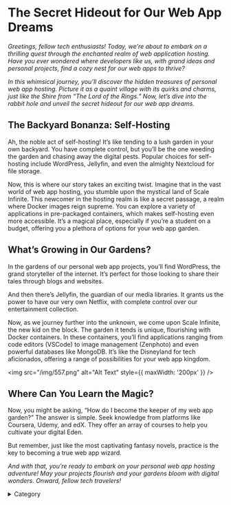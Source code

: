 # The Secret Hideout for Our Web App Dreams

*Greetings, fellow tech enthusiasts! Today, we’re about to embark on a thrilling quest through the enchanted realm of web application hosting. Have you ever wondered where developers like us, with grand ideas and personal projects, find a cozy nest for our web apps to thrive?*

*In this whimsical journey, you’ll discover the hidden treasures of personal web app hosting. Picture it as a quaint village with its quirks and charms, just like the Shire from “The Lord of the Rings.” Now, let’s dive into the rabbit hole and unveil the secret hideout for our web app dreams.*

## The Backyard Bonanza: Self-Hosting

Ah, the noble act of self-hosting! It’s like tending to a lush garden in your own backyard. You have complete control, but you’ll be the one weeding the garden and chasing away the digital pests. Popular choices for self-hosting include WordPress, Jellyfin, and even the almighty Nextcloud for file storage.

Now, this is where our story takes an exciting twist. Imagine that in the vast world of web app hosting, you stumble upon the mystical land of Scale Infinite. This newcomer in the hosting realm is like a secret passage, a realm where Docker images reign supreme. You can explore a variety of applications in pre-packaged containers, which makes self-hosting even more accessible. It’s a magical place, especially if you’re a student on a budget, offering you a plethora of options for your web app garden.

## What’s Growing in Our Gardens?

In the gardens of our personal web app projects, you’ll find WordPress, the grand storyteller of the internet. It’s perfect for those looking to share their tales through blogs and websites.

And then there’s Jellyfin, the guardian of our media libraries. It grants us the power to have our very own Netflix, with complete control over our entertainment collection.

Now, as we journey further into the unknown, we come upon Scale Infinite, the new kid on the block. The garden it tends is unique, flourishing with Docker containers. In these containers, you’ll find applications ranging from code editors (VSCode) to image management (Zenphoto) and even powerful databases like MongoDB. It’s like the Disneyland for tech aficionados, offering a range of possibilities for your web app kingdom.

<img src="/img/557.png" alt="Alt Text" style={{ maxWidth: '200px' }} />

## Where Can You Learn the Magic?

Now, you might be asking, “How do I become the keeper of my web app garden?” The answer is simple. Seek knowledge from platforms like Coursera, Udemy, and edX. They offer an array of courses to help you cultivate your digital Eden.

But remember, just like the most captivating fantasy novels, practice is the key to becoming a true web app wizard.

*And with that, you’re ready to embark on your personal web app hosting adventure! May your projects flourish and your gardens bloom with digital wonders. Onward, fellow tech travelers!*


<details>

<summary>Category</summary>

Kubernetes, cloud computing, DevOps, cloud services, hosting platform, container orchestration, cloud infrastructure, cloud deployment, cloud management, cloud technology, cloud solutions&#x20;

</details>